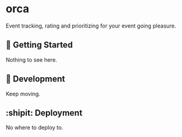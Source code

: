 orca
===================

Event tracking, rating and prioritizing for your event going pleasure.


## :running: Getting Started

Nothing to see here.

## :construction_worker: Development

Keep moving.

## :shipit: Deployment

No where to deploy to.
